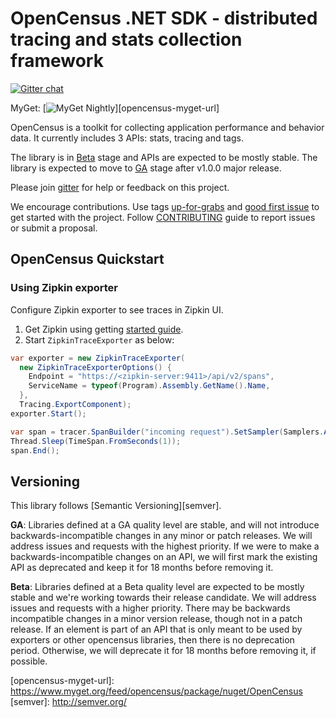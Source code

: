 # OpenCensus .NET SDK - distributed tracing and stats collection framework

[![Gitter chat][gitter-image]][gitter-url]

MyGet: [![MyGet Nightly][opencensus-myget-image]][opencensus-myget-url]

OpenCensus is a toolkit for collecting application performance and behavior
data. It currently includes 3 APIs: stats, tracing and tags.

The library is in [Beta](#versioning) stage and APIs are expected to be mostly
stable. The library is expected to move to [GA](#versioning) stage after v1.0.0
major release.

Please join [gitter](https://gitter.im/census-instrumentation/Lobby) for help
or feedback on this project.

We encourage contributions. Use tags
[up-for-grabs](https://github.com/census-instrumentation/opencensus-csharp/issues?q=is%3Aissue+is%3Aopen+label%3Aup-for-grabs)
and [good first
issue](https://github.com/census-instrumentation/opencensus-csharp/issues?q=is%3Aissue+is%3Aopen+label%3A%22good+first+issue%22)
to get started with the project. Follow [CONTRIBUTING](CONTRIBUTING.md) guide
to report issues or submit a proposal.

## OpenCensus Quickstart

### Using Zipkin exporter

Configure Zipkin exporter to see traces in Zipkin UI.

1. Get Zipkin using getting [started
   guide](https://zipkin.io/pages/quickstart.html).
2. Start `ZipkinTraceExporter` as below:

``` csharp
var exporter = new ZipkinTraceExporter(
  new ZipkinTraceExporterOptions() {
    Endpoint = "https://<zipkin-server:9411>/api/v2/spans",
    ServiceName = typeof(Program).Assembly.GetName().Name,
  },
  Tracing.ExportComponent);
exporter.Start();

var span = tracer.SpanBuilder("incoming request").SetSampler(Samplers.AlwaysSample).StartSpan();
Thread.Sleep(TimeSpan.FromSeconds(1));
span.End();
```

## Versioning
  
This library follows [Semantic Versioning][semver].
  
**GA**: Libraries defined at a GA quality level are stable, and will not
introduce backwards-incompatible changes in any minor or patch releases. We
will address issues and requests with the highest priority. If we were to make
a backwards-incompatible changes on an API, we will first mark the existing API
as deprecated and keep it for 18 months before removing it.
  
**Beta**: Libraries defined at a Beta quality level are expected to be mostly
stable and we're working towards their release candidate. We will address
issues and requests with a higher priority. There may be backwards incompatible
changes in a minor version release, though not in a patch release. If an
element is part of an API that is only meant to be used by exporters or other
opencensus libraries, then there is no deprecation period. Otherwise, we will
deprecate it for 18 months before removing it, if possible.

[gitter-image]: https://badges.gitter.im/census-instrumentation/lobby.svg
[gitter-url]:
https://gitter.im/census-instrumentation/lobby?utm_source=badge&utm_medium=badge&utm_campaign=pr-badge&utm_content=badge
[opencensus-myget-image]:
https://img.shields.io/myget/opencensus/vpre/OpenCensus.svg
[opencensus-myget-url]:
https://www.myget.org/feed/opencensus/package/nuget/OpenCensus [semver]:
http://semver.org/
